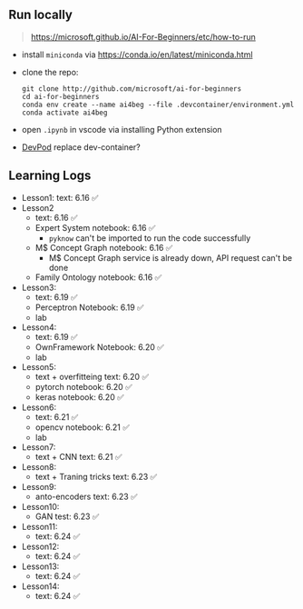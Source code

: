 ## Run locally

> https://microsoft.github.io/AI-For-Beginners/etc/how-to-run

- install `miniconda` via https://conda.io/en/latest/miniconda.html
- clone the repo:

  ```shell
  git clone http://github.com/microsoft/ai-for-beginners
  cd ai-for-beginners
  conda env create --name ai4beg --file .devcontainer/environment.yml
  conda activate ai4beg
  ```

- open `.ipynb` in vscode via installing Python extension
- [DevPod](https://devpod.sh/) replace dev-container?

## Learning Logs

- Lesson1: text: 6.16 ✅
- Lesson2
  - text: 6.16 ✅
  - Expert System notebook: 6.16 ✅
    - `pyknow` can't be imported to run the code successfully
  - M$ Concept Graph notebook: 6.16 ✅
    - M$ Concept Graph service is already down, API request can't be done
  - Family Ontology notebook: 6.16 ✅
- Lesson3:
  - text: 6.19 ✅
  - Perceptron Notebook: 6.19 ✅
  - lab
- Lesson4:
  - text: 6.19 ✅
  - OwnFramework Notebook: 6.20 ✅
  - lab
- Lesson5:
  - text + overfitteing text: 6.20 ✅
  - pytorch notebook: 6.20 ✅
  - keras notebook: 6.20 ✅
- Lesson6:
  - text: 6.21 ✅
  - opencv notebook: 6.21 ✅
  - lab
- Lesson7:
  - text + CNN text: 6.21 ✅
- Lesson8:
  - text + Traning tricks text: 6.23 ✅
- Lesson9:
  - anto-encoders text: 6.23 ✅
- Lesson10:
  - GAN test: 6.23 ✅
- Lesson11:
  - text: 6.24 ✅
- Lesson12:
  - text: 6.24 ✅
- Lesson13:
  - text: 6.24 ✅
- Lesson14:
  - text: 6.24 ✅
